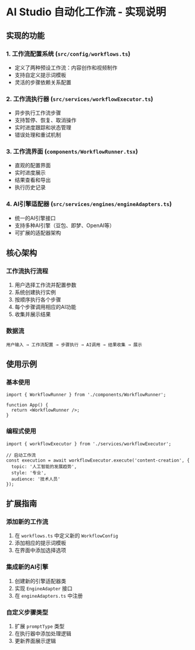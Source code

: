 # AI Studio 自动化工作流 - 实现说明

## 实现的功能

### 1. 工作流配置系统 (`src/config/workflows.ts`)
- 定义了两种预设工作流：内容创作和视频制作
- 支持自定义提示词模板
- 灵活的步骤依赖关系配置

### 2. 工作流执行器 (`src/services/workflowExecutor.ts`)
- 异步执行工作流步骤
- 支持暂停、恢复、取消操作
- 实时进度跟踪和状态管理
- 错误处理和重试机制

### 3. 工作流界面 (`components/WorkflowRunner.tsx`)
- 直观的配置界面
- 实时进度展示
- 结果查看和导出
- 执行历史记录

### 4. AI引擎适配器 (`src/services/engines/engineAdapters.ts`)
- 统一的AI引擎接口
- 支持多种AI引擎（豆包、即梦、OpenAI等）
- 可扩展的适配器架构

## 核心架构

### 工作流执行流程
1. 用户选择工作流并配置参数
2. 系统创建执行实例
3. 按顺序执行各个步骤
4. 每个步骤调用相应的AI功能
5. 收集并展示结果

### 数据流
```
用户输入 → 工作流配置 → 步骤执行 → AI调用 → 结果收集 → 展示
```

## 使用示例

### 基本使用
```tsx
import { WorkflowRunner } from './components/WorkflowRunner';

function App() {
  return <WorkflowRunner />;
}
```

### 编程式使用
```tsx
import { workflowExecutor } from './services/workflowExecutor';

// 启动工作流
const execution = await workflowExecutor.execute('content-creation', {
  topic: '人工智能的发展趋势',
  style: '专业',
  audience: '技术人员'
});
```

## 扩展指南

### 添加新的工作流
1. 在 `workflows.ts` 中定义新的 `WorkflowConfig`
2. 添加相应的提示词模板
3. 在界面中添加选择选项

### 集成新的AI引擎
1. 创建新的引擎适配器类
2. 实现 `EngineAdapter` 接口
3. 在 `engineAdapters.ts` 中注册

### 自定义步骤类型
1. 扩展 `promptType` 类型
2. 在执行器中添加处理逻辑
3. 更新界面展示逻辑